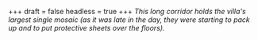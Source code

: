 
+++
draft = false
headless = true
+++
_This long corridor holds the villa's largest single mosaic (as it was late in the day, they were starting to pack up and to put protective sheets over the floors)._

